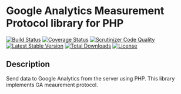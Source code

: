 Google Analytics Measurement Protocol library for PHP
===========================
[![Build Status](https://travis-ci.org/theiconic/php-ga-measurement-protocol.svg?branch=master)](https://travis-ci.org/theiconic/php-ga-measurement-protocol) [![Coverage Status](https://img.shields.io/coveralls/theiconic/php-ga-measurement-protocol.svg)](https://coveralls.io/r/theiconic/php-ga-measurement-protocol?branch=master) [![Scrutinizer Code Quality](https://scrutinizer-ci.com/g/theiconic/php-ga-measurement-protocol/badges/quality-score.png?b=master)](https://scrutinizer-ci.com/g/theiconic/php-ga-measurement-protocol/?branch=master) [![Latest Stable Version](https://poser.pugx.org/theiconic/php-ga-measurement-protocol/v/stable.svg)](https://packagist.org/packages/theiconic/php-ga-measurement-protocol) [![Total Downloads](https://poser.pugx.org/theiconic/php-ga-measurement-protocol/downloads.svg)](https://packagist.org/packages/theiconic/php-ga-measurement-protocol) [![License](https://poser.pugx.org/theiconic/php-ga-measurement-protocol/license.svg)](https://packagist.org/packages/theiconic/php-ga-measurement-protocol)

## Description

Send data to Google Analytics from the server using PHP. This library implements GA meaurement protocol.
